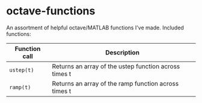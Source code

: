 # octave-functions
An assortment of helpful octave/MATLAB functions I've made.
Included functions:

| Function call | Description |
| ------------- | ----------- | 
| `ustep(t)`    | Returns an array of the ustep function across times t |
| `ramp(t)`     | Returns an array of the ramp function across times t |
